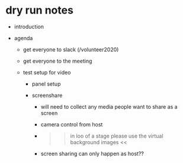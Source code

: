 # dry run notes

- introduction
- agenda

  - get everyone to slack (/volunteer2020)
  - get everyone to the meeting
  - test setup for video

    - panel setup
    - screenshare

      - will need to collect any media people want to share as a screen
      - camera control from host
      - > > in loo of a stage please use the virtual background images <<

      - screen sharing can only happen as host??

